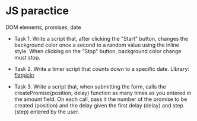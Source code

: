 # JS paractice

DOM elements, promises, date

- Task 1. Write a script that, after clicking the "Start" button, changes the <body> background
  color once a second to a random value using the inline style. When clicking on the "Stop" button,
  background color change must stop.

- Task 2. Write a timer script that counts down to a specific date. Library:
  [flatpickr](https://flatpickr.js.org/)

- Task 3. Write a script that, when submitting the form, calls the createPromise(position, delay)
  function as many times as you entered in the amount field. On each call, pass it the number of the
  promise to be created (position) and the delay given the first delay (delay) and step (step)
  entered by the user.
